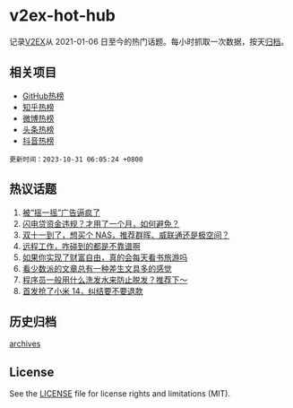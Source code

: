 # v2ex-hot-hub

 记录[V2EX](https://www.v2ex.com/)从 2021-01-06 日至今的热门话题。每小时抓取一次数据，按天[归档](archives)。
 
 ## 相关项目

- [GitHub热榜](https://github.com/snaildev/github-hot-hub)
- [知乎热榜](https://github.com/snaildev/zhihu-hot-hub)
- [微博热榜](https://github.com/snaildev/weibo-hot-hub)
- [头条热榜](https://github.com/snaildev/toutiao-hot-hub)
- [抖音热榜](https://github.com/snaildev/douyin-hot-hub)


 `更新时间：2023-10-31 06:05:24 +0800`

## 热议话题

1. [被“摇一摇”广告逼疯了](https://www.v2ex.com/t/986575)
1. [闪电贷资金违规？才用了一个月，如何避免？](https://www.v2ex.com/t/986560)
1. [双十一到了，想买个 NAS，推荐群晖、威联通还是极空间？](https://www.v2ex.com/t/986583)
1. [远程工作，咋碰到的都是不靠谱啊](https://www.v2ex.com/t/986618)
1. [如果你实现了财富自由，真的会每天看书旅游吗](https://www.v2ex.com/t/986568)
1. [看少数派的文章总有一种差生文具多的感觉](https://www.v2ex.com/t/986596)
1. [程序员一般用什么洗发水来防止脱发？推荐下～](https://www.v2ex.com/t/986604)
1. [首发抢了小米 14，纠结要不要退款](https://www.v2ex.com/t/986659)

## 历史归档

[archives](archives)

## License

See the [LICENSE](LICENSE) file for license rights and limitations (MIT).
